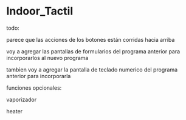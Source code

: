 # Indoor_Tactil
todo:

parece que las acciones de los botones están corridas hacia arriba

voy a agregar las pantallas de formularios del programa anterior para incorporarlos al nuevo programa

tambien voy a agregar la pantalla de teclado numerico del programa anterior para incorporarla

funciones opcionales:

vaporizador

heater
